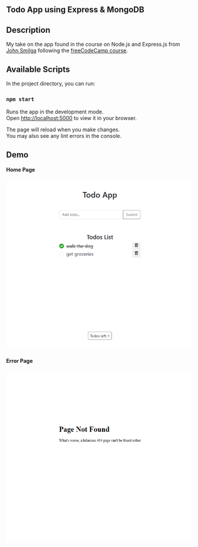 ## Todo App using Express & MongoDB

## Description

My take on the app found in the course on Node.js and Express.js from [John Smilga](https://www.johnsmilga.com/) following the [freeCodeCamp course](https://www.youtube.com/watch?v=Oe421EPjeBE).

## Available Scripts

In the project directory, you can run:

### `npm start`

Runs the app in the development mode.\
Open [http://localhost:5000](http://localhost:5000) to view it in your browser.

The page will reload when you make changes.\
You may also see any lint errors in the console.

## Demo

#### Home Page

![Home Page](./demo/home.PNG)

#### Error Page

![Error Page](./demo/error-page.PNG)
